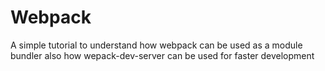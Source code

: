 # Webpack
A simple tutorial to understand how webpack can be used as a module bundler also how wepack-dev-server can be used for faster development

